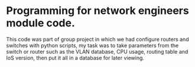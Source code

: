 # Programming for network engineers module code.

This code was part of group project in which we had configure routers and switches with python scripts, my task was to take parameters from the switch or router such as the VLAN database, CPU usage, routing table and IoS version, then put it all in a database for later viewing.
